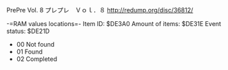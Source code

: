 PrePre Vol. 8
プレプレ　Ｖｏｌ．８
http://redump.org/disc/36812/

-=RAM values locations=-
Item ID: $DE3A0
Amount of items: $DE31E
Event status: $DE21D
- 00 Not found
- 01 Found
- 02 Completed
